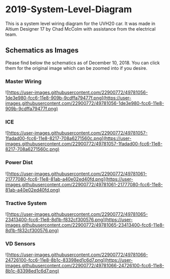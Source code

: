 # 2019-System-Level-Diagram
This is a system level wiring diagram for the UVH20 car. It was made in Altium Designer 17 by Chad McColm with assistance from the electrical team. 

## Schematics as Images
Please find below the schematics as of December 10, 2018. You can click them for the original image which can be zoomed into if you desire. 

### Master Wiring
![https://user-images.githubusercontent.com/22900772/49781056-1de3e980-fcc6-11e8-909b-9cdffa79477f.png](https://user-images.githubusercontent.com/22900772/49781056-1de3e980-fcc6-11e8-909b-9cdffa79477f.png)

### ICE
![https://user-images.githubusercontent.com/22900772/49781057-1fadad00-fcc6-11e8-8217-708a6271560c.png](https://user-images.githubusercontent.com/22900772/49781057-1fadad00-fcc6-11e8-8217-708a6271560c.png)

### Power Dist
![https://user-images.githubusercontent.com/22900772/49781061-21777080-fcc6-11e8-81ab-a40e02ed40fd.png](https://user-images.githubusercontent.com/22900772/49781061-21777080-fcc6-11e8-81ab-a40e02ed40fd.png)

### Tractive System
![https://user-images.githubusercontent.com/22900772/49781065-23413400-fcc6-11e8-8d1b-f832cf300576.png](https://user-images.githubusercontent.com/22900772/49781065-23413400-fcc6-11e8-8d1b-f832cf300576.png)

### VD Sensors
![https://user-images.githubusercontent.com/22900772/49781066-24726100-fcc6-11e8-8b1c-83398ed1c6d7.png](https://user-images.githubusercontent.com/22900772/49781066-24726100-fcc6-11e8-8b1c-83398ed1c6d7.png)
